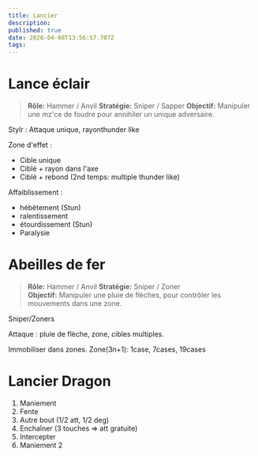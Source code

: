 ```yaml
---
title: Lancier
description: 
published: true
date: 2020-04-08T13:56:57.707Z
tags: 
---
```


# Lance éclair

> **Rôle:** Hammer / Anvil 
> **Stratégie:** Sniper / Sapper
> **Objectif:** Manipuler une mz'ce de foudre pour annihiler un unique adversaire. 

Stylr : Attaque unique,  rayonthunder like

Zone d'effet :
- Cible unique
- Ciblé + rayon dans l'axe
- Ciblé + rebond (2nd temps: multiple thunder like) 

Affaiblissement :
- hébétement (Stun) 
- ralentissement
- étourdissement (Stun) 
- Paralysie

# Abeilles de fer

> **Rôle:** Hammer / Anvil 
> **Stratégie:** Sniper / Zoner   
> **Objectif:** Manipuler une pluie de flèches, pour contrôler les mouvements dans une zone. 

Sniper/Zoners

Attaque : pluie de flèche, zone, cibles multiples. 

Immobiliser dans zones. 
Zone(3n+1): 1case, 7cases, 19cases

# Lancier Dragon

1. Maniement
1. Fente
1. Autre bout (1/2 att,  1/2 deg) 
1. Enchaîner (3 touches => att gratuite) 
1. Intercepter
1. Maniement 2